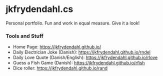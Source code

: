 # jkfrydendahl.cs
Personal portfolio. Fun and work in equal measure. Give it a look!

### Tools and Stuff
- Home Page: https://jkfrydendahl.github.io/
- Daily Electrician Joke (Danish): https://jkfrydendahl.github.io/rndel
- Daily Love Quote (Danish/English): https://jkfrydendahl.github.io/rlove
- Guess a Fish Game (Danish): https://jkfrydendahl.github.io/rfish
- Dice roller: https://jkfrydendahl.github.io/rand

